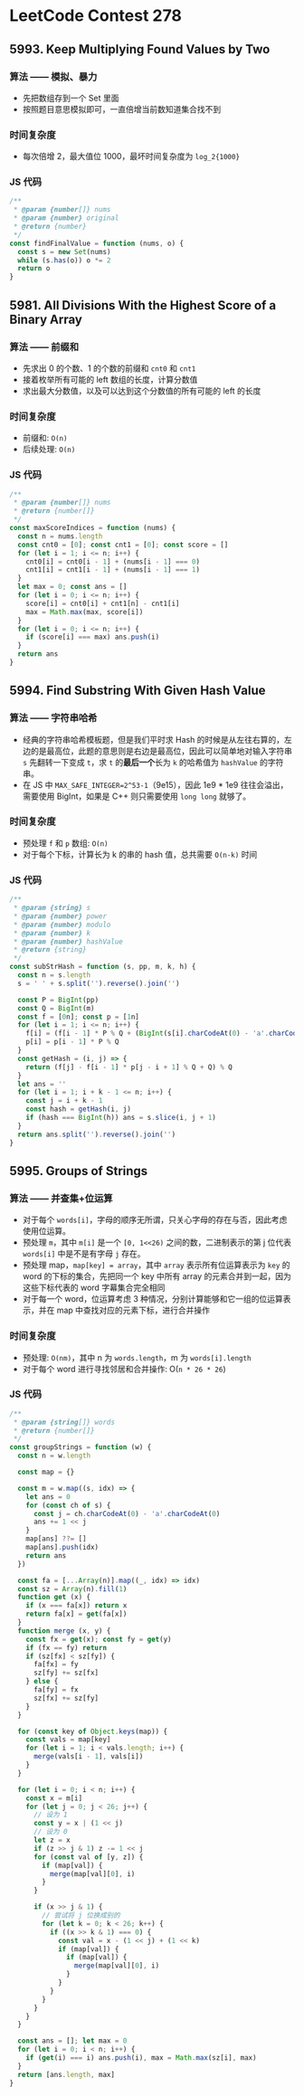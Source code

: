 # LeetCode Contest 278

## 5993. Keep Multiplying Found Values by Two

### 算法 —— 模拟、暴力

- 先把数组存到一个 Set 里面
- 按照题目意思模拟即可，一直倍增当前数知道集合找不到

### 时间复杂度

- 每次倍增 2，最大值位 1000，最坏时间复杂度为 `log_2{1000}`

### JS 代码

```js
/**
 * @param {number[]} nums
 * @param {number} original
 * @return {number}
 */
const findFinalValue = function (nums, o) {
  const s = new Set(nums)
  while (s.has(o)) o *= 2
  return o
}

```

## 5981. All Divisions With the Highest Score of a Binary Array

### 算法 —— 前缀和

- 先求出 0 的个数、1 的个数的前缀和 `cnt0` 和 `cnt1`
- 接着枚举所有可能的 left 数组的长度，计算分数值
- 求出最大分数值，以及可以达到这个分数值的所有可能的 left 的长度

### 时间复杂度

- 前缀和: `O(n)`
- 后续处理: `O(n)`

### JS 代码

```js
/**
 * @param {number[]} nums
 * @return {number[]}
 */
const maxScoreIndices = function (nums) {
  const n = nums.length
  const cnt0 = [0]; const cnt1 = [0]; const score = []
  for (let i = 1; i <= n; i++) {
    cnt0[i] = cnt0[i - 1] + (nums[i - 1] === 0)
    cnt1[i] = cnt1[i - 1] + (nums[i - 1] === 1)
  }
  let max = 0; const ans = []
  for (let i = 0; i <= n; i++) {
    score[i] = cnt0[i] + cnt1[n] - cnt1[i]
    max = Math.max(max, score[i])
  }
  for (let i = 0; i <= n; i++) {
    if (score[i] === max) ans.push(i)
  }
  return ans
}

```

## 5994. Find Substring With Given Hash Value

### 算法 —— 字符串哈希

- 经典的字符串哈希模板题，但是我们平时求 Hash 的时候是从左往右算的，左边的是最高位，此题的意思则是右边是最高位，因此可以简单地对输入字符串 `s` 先翻转一下变成 `t`，求 `t` 的**最后一个**长为 `k` 的哈希值为 `hashValue` 的字符串。
- 在 JS 中 `MAX_SAFE_INTEGER=2^53-1`（9e15），因此 1e9 * 1e9 往往会溢出，需要使用 BigInt，如果是 C++ 则只需要使用 `long long` 就够了。

### 时间复杂度

- 预处理 `f` 和 `p` 数组: `O(n)`
- 对于每个下标，计算长为 k 的串的 hash 值，总共需要 `O(n-k)` 时间

### JS 代码

```js
/**
 * @param {string} s
 * @param {number} power
 * @param {number} modulo
 * @param {number} k
 * @param {number} hashValue
 * @return {string}
 */
const subStrHash = function (s, pp, m, k, h) {
  const n = s.length
  s = ' ' + s.split('').reverse().join('')

  const P = BigInt(pp)
  const Q = BigInt(m)
  const f = [0n]; const p = [1n]
  for (let i = 1; i <= n; i++) {
    f[i] = (f[i - 1] * P % Q + (BigInt(s[i].charCodeAt(0) - 'a'.charCodeAt(0)) + 1n)) % Q
    p[i] = p[i - 1] * P % Q
  }
  const getHash = (i, j) => {
    return (f[j] - f[i - 1] * p[j - i + 1] % Q + Q) % Q
  }
  let ans = ''
  for (let i = 1; i + k - 1 <= n; i++) {
    const j = i + k - 1
    const hash = getHash(i, j)
    if (hash === BigInt(h)) ans = s.slice(i, j + 1)
  }
  return ans.split('').reverse().join('')
}

```

## 5995. Groups of Strings

### 算法 —— 并查集+位运算

- 对于每个 `words[i]`，字母的顺序无所谓，只关心字母的存在与否，因此考虑使用位运算。
- 预处理 `m`，其中 `m[i]` 是一个 `[0, 1<<26)` 之间的数，二进制表示的第 j 位代表 `words[i]` 中是不是有字母 `j` 存在。
- 预处理 map，`map[key] = array`，其中 `array` 表示所有位运算表示为 `key` 的 word 的下标的集合，先把同一个 key 中所有 array 的元素合并到一起，因为这些下标代表的 word 字幕集合完全相同
- 对于每一个 word，位运算考虑 3 种情况，分别计算能够和它一组的位运算表示，并在 map 中查找对应的元素下标，进行合并操作

### 时间复杂度

- 预处理: `O(nm)`，其中 n 为 `words.length`，m 为 `words[i].length`
- 对于每个 word 进行寻找邻居和合并操作: O(`n * 26 * 26`)

### JS 代码

```js
/**
 * @param {string[]} words
 * @return {number[]}
 */
const groupStrings = function (w) {
  const n = w.length

  const map = {}

  const m = w.map((s, idx) => {
    let ans = 0
    for (const ch of s) {
      const j = ch.charCodeAt(0) - 'a'.charCodeAt(0)
      ans += 1 << j
    }
    map[ans] ??= []
    map[ans].push(idx)
    return ans
  })

  const fa = [...Array(n)].map((_, idx) => idx)
  const sz = Array(n).fill(1)
  function get (x) {
    if (x === fa[x]) return x
    return fa[x] = get(fa[x])
  }
  function merge (x, y) {
    const fx = get(x); const fy = get(y)
    if (fx == fy) return
    if (sz[fx] < sz[fy]) {
      fa[fx] = fy
      sz[fy] += sz[fx]
    } else {
      fa[fy] = fx
      sz[fx] += sz[fy]
    }
  }

  for (const key of Object.keys(map)) {
    const vals = map[key]
    for (let i = 1; i < vals.length; i++) {
      merge(vals[i - 1], vals[i])
    }
  }

  for (let i = 0; i < n; i++) {
    const x = m[i]
    for (let j = 0; j < 26; j++) {
      // 设为 1
      const y = x | (1 << j)
      // 设为 0
      let z = x
      if (z >> j & 1) z -= 1 << j
      for (const val of [y, z]) {
        if (map[val]) {
          merge(map[val][0], i)
        }
      }

      if (x >> j & 1) {
        // 尝试将 j 位换成别的
        for (let k = 0; k < 26; k++) {
          if ((x >> k & 1) === 0) {
            const val = x - (1 << j) + (1 << k)
            if (map[val]) {
              if (map[val]) {
                merge(map[val][0], i)
              }
            }
          }
        }
      }
    }
  }

  const ans = []; let max = 0
  for (let i = 0; i < n; i++) {
    if (get(i) === i) ans.push(i), max = Math.max(sz[i], max)
  }
  return [ans.length, max]
}

```
